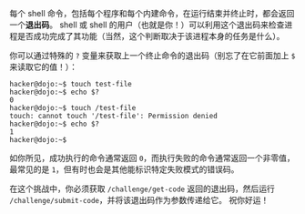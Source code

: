 每个 shell 命令，包括每个程序和每个内建命令，在运行结束并终止时，都会返回一个**退出码**。
shell 或 shell 的用户（也就是你！）可以利用这个退出码来检查进程是否成功完成了其功能（当然，这个判断取决于该进程本身的任务是什么）。

你可以通过特殊的 `?` 变量来获取上一个终止命令的退出码（别忘了在它前面加上 `$` 来读取它的值！）：

```console
hacker@dojo:~$ touch test-file
hacker@dojo:~$ echo $?
0
hacker@dojo:~$ touch /test-file
touch: cannot touch '/test-file': Permission denied
hacker@dojo:~$ echo $?
1
hacker@dojo:~$
```

如你所见，成功执行的命令通常返回 `0`，而执行失败的命令通常返回一个非零值，最常见的是 `1`，但有时也会是其他能标识特定失败模式的错误码。

在这个挑战中，你必须获取 `/challenge/get-code` 返回的退出码，然后运行 `/challenge/submit-code`，并将该退出码作为参数传递给它。
祝你好运！
